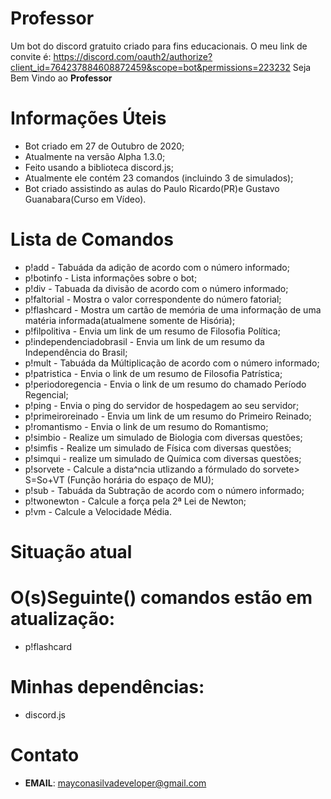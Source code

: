 # Professor
Um bot do discord gratuito criado para fins educacionais. O meu link de convite é: https://discord.com/oauth2/authorize?client_id=764237884608872459&scope=bot&permissions=223232
Seja Bem Vindo ao  **Professor** 
# **Informações Úteis**
* Bot criado em 27 de Outubro de 2020;
* Atualmente na versão Alpha 1.3.0;
* Feito usando a biblioteca discord.js;
* Atualmente ele contém 23 comandos (incluindo 3 de simulados);
* Bot criado assistindo as aulas do Paulo Ricardo(PR)e Gustavo Guanabara(Curso em Vídeo).
# **Lista de Comandos**
* p!add - Tabuáda da adição de acordo com o número informado;
* p!botinfo - Lista informações sobre o bot;
* p!div - Tabuada da divisão de acordo com o número informado;
* p!faltorial - Mostra o valor correspondente do número fatorial;
* p!flashcard - Mostra um cartão de memória de uma informação de uma matéria informada(atualmene somente de Hisória);
* p!filpolitiva - Envia um link de um resumo de Filosofia Política;
* p!independenciadobrasil - Envia um link de um resumo da Independência do Brasil;
* p!mult - Tabuáda da Múltiplicação de acordo com o número informado;
* p!patristica - Envia o link de um resumo de Filosofia Patrística;
* p!periodoregencia - Envia o link de um resumo do chamado Período Regencial;
* p!ping - Envia o ping do servidor de hospedagem ao seu servidor;
* p!primeiroreinado - Envia um link de um resumo do Primeiro Reinado;
* p!romantismo - Envia o link de um resumo do Romantismo;
* p!simbio - Realize um simulado de Biologia com diversas questões;
* p!simfis - Realize um simulado de Física com diversas questões;
* p!simqui - realize um simulado de Química com diversas questões;
* p!sorvete - Calcule a dista^ncia utlizando a fórmulado do sorvete> S=So+VT (Função horária do espaço de MU);
* p!sub - Tabuáda da Subtração de acordo com o número informado;
* p!twonewton - Calcule a força pela 2ª Lei de Newton;
* p!vm - Calcule a Velocidade Média.

# **Situação atual**
# O(s)Seguinte() comandos estão em atualização:
* p!flashcard
# Minhas dependências:
* discord.js
# Contato
* **EMAIL**: mayconasilvadeveloper@gmail.com
